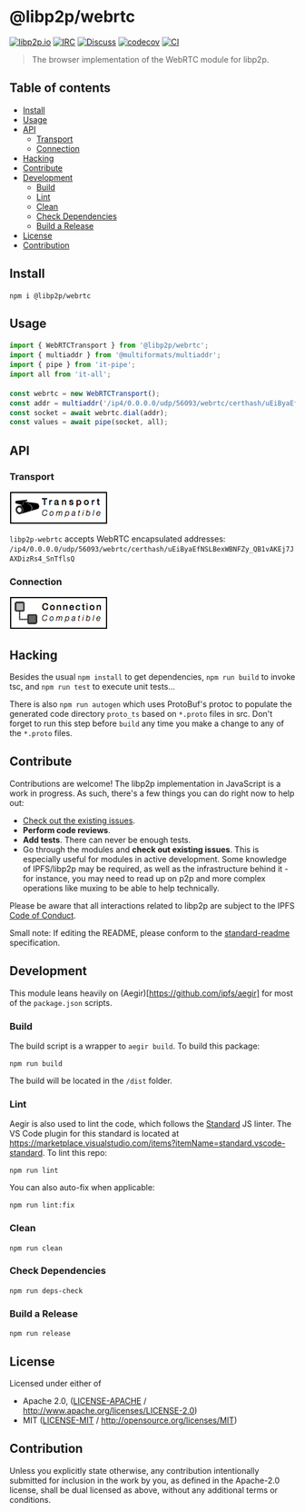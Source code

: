 # @libp2p/webrtc <!-- omit in toc -->

[![libp2p.io](https://img.shields.io/badge/project-libp2p-yellow.svg?style=flat-square)](http://libp2p.io/)
[![IRC](https://img.shields.io/badge/freenode-%23libp2p-yellow.svg?style=flat-square)](http://webchat.freenode.net/?channels=%23libp2p)
[![Discuss](https://img.shields.io/discourse/https/discuss.libp2p.io/posts.svg?style=flat-square)](https://discuss.libp2p.io)
[![codecov](https://img.shields.io/codecov/c/github/little-bear-labs//js-libp2p-webrtc.svg?style=flat-square)](https://codecov.io/gh/little-bear-labs//js-libp2p-webrtc)
[![CI](https://img.shields.io/github/workflow/status/libp2p/js-libp2p-interfaces/test%20&%20maybe%20release/master?style=flat-square)](https://github.com/little-bear-labs//js-libp2p-webrtc/actions/workflows/js-test-and-release.yml)

> The browser implementation of the WebRTC module for libp2p.

## Table of contents <!-- omit in toc -->

- [Install](#install)
- [Usage](#usage)
- [API](#api)
  - [Transport](#transport)
  - [Connection](#connection)
- [Hacking](#hacking)
- [Contribute](#contribute)
- [Development](#development)
  - [Build](#build)
  - [Lint](#lint)
  - [Clean](#clean)
  - [Check Dependencies](#check-dependencies)
  - [Build a Release](#build-a-release)
- [License](#license)
- [Contribution](#contribution)

## Install

```shell
npm i @libp2p/webrtc
```

## Usage

```js
import { WebRTCTransport } from '@libp2p/webrtc';
import { multiaddr } from '@multiformats/multiaddr';
import { pipe } from 'it-pipe';
import all from 'it-all';

const webrtc = new WebRTCTransport();
const addr = multiaddr('/ip4/0.0.0.0/udp/56093/webrtc/certhash/uEiByaEfNSLBexWBNFZy_QB1vAKEj7JAXDizRs4_SnTflsQ');
const socket = await webrtc.dial(addr);
const values = await pipe(socket, all);
```
## API

### Transport

[![](https://raw.githubusercontent.com/libp2p/js-libp2p-interfaces/master/packages/libp2p-interfaces/src/transport/img/badge.png)](https://github.com/libp2p/js-libp2p-interfaces/tree/master/packages/libp2p-interfaces/src/transport)

`libp2p-webrtc` accepts WebRTC encapsulated addresses: `/ip4/0.0.0.0/udp/56093/webrtc/certhash/uEiByaEfNSLBexWBNFZy_QB1vAKEj7JAXDizRs4_SnTflsQ`

### Connection

[![](https://raw.githubusercontent.com/libp2p/js-libp2p-interfaces/master/packages/libp2p-interfaces/src/connection/img/badge.png)](https://github.com/libp2p/js-libp2p-interfaces/tree/master/packages/libp2p-interfaces/src/connection)

## Hacking

Besides the usual `npm install` to get dependencies, `npm run build` to invoke tsc, and `npm run test` to execute unit tests...

There is also `npm run autogen` which uses ProtoBuf's protoc to populate the generated code directory `proto_ts` based on `*.proto` files in src. Don't forget to run this step before `build` any time you make a change to any of the `*.proto` files.

## Contribute

Contributions are welcome! The libp2p implementation in JavaScript is a work in progress. As such, there's a few things you can do right now to help out:

- [Check out the existing issues](//github.com/little-bear-labs//js-libp2p-webrtc/issues).
- **Perform code reviews**.
- **Add tests**. There can never be enough tests.
- Go through the modules and **check out existing issues**. This is especially useful for modules in active development. Some knowledge of IPFS/libp2p may be required, as well as the infrastructure behind it - for instance, you may need to read up on p2p and more complex operations like muxing to be able to help technically.

Please be aware that all interactions related to libp2p are subject to the IPFS [Code of Conduct](https://github.com/ipfs/community/blob/master/code-of-conduct.md).

Small note: If editing the README, please conform to the [standard-readme](https://github.com/RichardLitt/standard-readme) specification.

## Development

This module leans heavily on (Aegir)[https://github.com/ipfs/aegir] for most of the `package.json` scripts.

### Build
The build script is a wrapper to `aegir build`.  To build this package:

```shell
npm run build
```

The build will be located in the `/dist` folder.

### Lint
Aegir is also used to lint the code, which follows the [Standard](https://github.com/standard/standard) JS linter.
The VS Code plugin for this standard is located at https://marketplace.visualstudio.com/items?itemName=standard.vscode-standard.
To lint this repo:

```shell
npm run lint
```

You can also auto-fix when applicable:

```shell
npm run lint:fix
```

### Clean

```shell
npm run clean
```

### Check Dependencies

```shell
npm run deps-check
```

### Build a Release

```shell
npm run release
```
## License

Licensed under either of

- Apache 2.0, ([LICENSE-APACHE](LICENSE-APACHE) / <http://www.apache.org/licenses/LICENSE-2.0>)
- MIT ([LICENSE-MIT](LICENSE-MIT) / <http://opensource.org/licenses/MIT>)

## Contribution

Unless you explicitly state otherwise, any contribution intentionally submitted for inclusion in the work by you, as defined in the Apache-2.0 license, shall be dual licensed as above, without any additional terms or conditions.